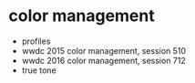 # color management

- profiles
- wwdc 2015 color management, session 510
- wwdc 2016 color management, session 712
- true tone
